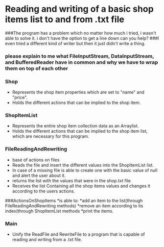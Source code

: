 Reading and writing of a basic shop items list to and from .txt file
====================================================================
###The program has a problem which no matter how much i tried, i wasn't able to solve it. i don't have the option to get a line down can you help?
###I even tried a different kind of writer but then it just didn't write a thing.
### please explain to me what FileInputStream, DataInputStream, and BufferedReader have in common and why we have to wrap them on top of each other 

### Shop
* Represents the shop item properties which are set to "name" and "price".
* Holds the different actions that can be implied to the shop item.

### ShopItemList
* Represents the entire shop item collection data as an Arraylist.
* Holds the different actions that can be implied to the shop item list, which are necessary for this program.

### FileReadingAndRewriting
* base of actions on files
* Reads the file and insert the different values into the ShopItemList list.
* In case of a missing file is able to create one with the basic value of null and alert the user about it.
* returns the list with the values that were in the shop.txt file 
* Receives the list Containing all the shop items values and changes it according to the users actions.


###ActionsOnShopItems
*is able to: 
*add an item to the list(through FileReadingAndRewriting methods) 
*remove an item according to its index(through ShopItemList methods 
*print the items.


### Main
* Unify the ReadFile and RewriteFile to a program that is capable of reading and writing from a .txt file.